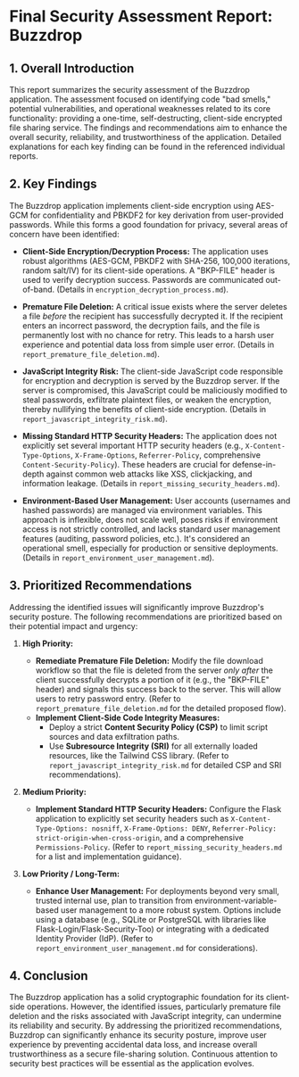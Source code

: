 # Final Security Assessment Report: Buzzdrop

## 1. Overall Introduction

This report summarizes the security assessment of the Buzzdrop application. The assessment focused on identifying code "bad smells," potential vulnerabilities, and operational weaknesses related to its core functionality: providing a one-time, self-destructing, client-side encrypted file sharing service. The findings and recommendations aim to enhance the overall security, reliability, and trustworthiness of the application. Detailed explanations for each key finding can be found in the referenced individual reports.

## 2. Key Findings

The Buzzdrop application implements client-side encryption using AES-GCM for confidentiality and PBKDF2 for key derivation from user-provided passwords. While this forms a good foundation for privacy, several areas of concern have been identified:

*   **Client-Side Encryption/Decryption Process:** The application uses robust algorithms (AES-GCM, PBKDF2 with SHA-256, 100,000 iterations, random salt/IV) for its client-side operations. A "BKP-FILE" header is used to verify decryption success. Passwords are communicated out-of-band. (Details in `encryption_decryption_process.md`).

*   **Premature File Deletion:** A critical issue exists where the server deletes a file *before* the recipient has successfully decrypted it. If the recipient enters an incorrect password, the decryption fails, and the file is permanently lost with no chance for retry. This leads to a harsh user experience and potential data loss from simple user error. (Details in `report_premature_file_deletion.md`).

*   **JavaScript Integrity Risk:** The client-side JavaScript code responsible for encryption and decryption is served by the Buzzdrop server. If the server is compromised, this JavaScript could be maliciously modified to steal passwords, exfiltrate plaintext files, or weaken the encryption, thereby nullifying the benefits of client-side encryption. (Details in `report_javascript_integrity_risk.md`).

*   **Missing Standard HTTP Security Headers:** The application does not explicitly set several important HTTP security headers (e.g., `X-Content-Type-Options`, `X-Frame-Options`, `Referrer-Policy`, comprehensive `Content-Security-Policy`). These headers are crucial for defense-in-depth against common web attacks like XSS, clickjacking, and information leakage. (Details in `report_missing_security_headers.md`).

*   **Environment-Based User Management:** User accounts (usernames and hashed passwords) are managed via environment variables. This approach is inflexible, does not scale well, poses risks if environment access is not strictly controlled, and lacks standard user management features (auditing, password policies, etc.). It's considered an operational smell, especially for production or sensitive deployments. (Details in `report_environment_user_management.md`).

## 3. Prioritized Recommendations

Addressing the identified issues will significantly improve Buzzdrop's security posture. The following recommendations are prioritized based on their potential impact and urgency:

1.  **High Priority:**
    *   **Remediate Premature File Deletion:** Modify the file download workflow so that the file is deleted from the server *only after* the client successfully decrypts a portion of it (e.g., the "BKP-FILE" header) and signals this success back to the server. This will allow users to retry password entry. (Refer to `report_premature_file_deletion.md` for the detailed proposed flow).
    *   **Implement Client-Side Code Integrity Measures:**
        *   Deploy a strict **Content Security Policy (CSP)** to limit script sources and data exfiltration paths.
        *   Use **Subresource Integrity (SRI)** for all externally loaded resources, like the Tailwind CSS library.
        (Refer to `report_javascript_integrity_risk.md` for detailed CSP and SRI recommendations).

2.  **Medium Priority:**
    *   **Implement Standard HTTP Security Headers:** Configure the Flask application to explicitly set security headers such as `X-Content-Type-Options: nosniff`, `X-Frame-Options: DENY`, `Referrer-Policy: strict-origin-when-cross-origin`, and a comprehensive `Permissions-Policy`. (Refer to `report_missing_security_headers.md` for a list and implementation guidance).

3.  **Low Priority / Long-Term:**
    *   **Enhance User Management:** For deployments beyond very small, trusted internal use, plan to transition from environment-variable-based user management to a more robust system. Options include using a database (e.g., SQLite or PostgreSQL with libraries like Flask-Login/Flask-Security-Too) or integrating with a dedicated Identity Provider (IdP). (Refer to `report_environment_user_management.md` for considerations).

## 4. Conclusion

The Buzzdrop application has a solid cryptographic foundation for its client-side operations. However, the identified issues, particularly premature file deletion and the risks associated with JavaScript integrity, can undermine its reliability and security. By addressing the prioritized recommendations, Buzzdrop can significantly enhance its security posture, improve user experience by preventing accidental data loss, and increase overall trustworthiness as a secure file-sharing solution. Continuous attention to security best practices will be essential as the application evolves.
